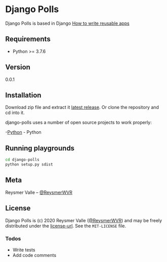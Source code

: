 # Django Polls

Django Polls is based in Django [How to write reusable apps](https://docs.djangoproject.com/en/3.0/intro/reusable-apps/)

## Requirements

- Python >= 3.7.6

## Version

0.0.1

## Installation

Download zip file and extract it [latest release](https://github.com/reysmerwvr/django-polls). Or clone the repository and cd into it.

django-polls uses a number of open source projects to work properly:

-[Python] - Python

## Running playgrounds

```sh
cd django-polls
python setup.py sdist
```

## Meta

Reysmer Valle – [@ReysmerWVR]

## License

Django Polls is (c) 2020 Reysmer Valle ([@ReysmerWVR]) and may be freely distributed under the [license-url](https://github.com/reysmerwvr/django-polls/tree/master/LICENSE). See the `MIT-LICENSE` file.

### Todos

- Write tests
- Add code comments

[//]: # (These are reference links used in the body of this note and get stripped out when the markdown processor does 
its job. There is no need to format nicely because it shouldn't be seen. Thanks SO - http://stackoverflow.com/questions/4823468/store-comments-in-markdown-syntax)

   [Python]: <https://www.python.org/>
   [@ReysmerWVR]: <http://twitter.com/ReysmerWVR>

